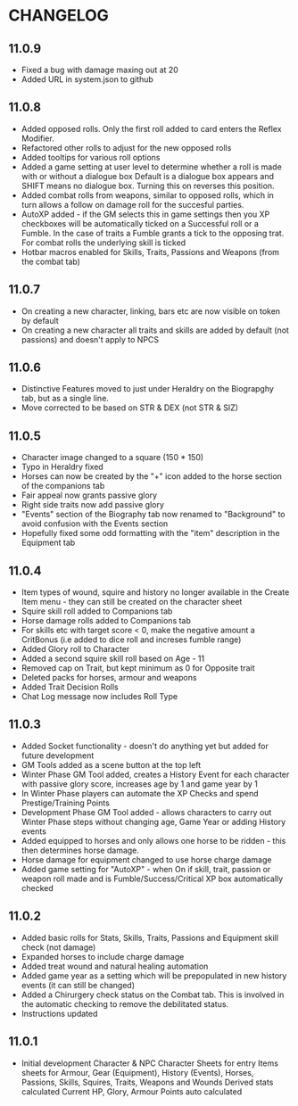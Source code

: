 # CHANGELOG

## 11.0.9
- Fixed a bug with damage maxing out at 20
- Added URL in system.json to github


## 11.0.8
- Added opposed rolls.  Only the first roll added to card enters the Reflex Modifier.
- Refactored other rolls to adjust for the new opposed rolls
- Added tooltips for various roll options
- Added a game setting at user level to determine whether a roll is made with or without a dialogue box
  Default is a dialogue box appears and SHIFT means no dialogue box.  Turning this on reverses this position.
- Added combat rolls from weapons, similar to opposed rolls, which in turn allows a follow on damage roll for the succesful parties.
- AutoXP added - if the GM selects this in game settings then you XP checkboxes will be automatically ticked on a Successful roll or a Fumble. 
  In the case of traits a Fumble grants a tick to the opposing trat.  For combat rolls the underlying skill is ticked
- Hotbar macros enabled for Skills, Traits, Passions and Weapons (from the combat tab)  

## 11.0.7
- On creating a new character, linking, bars etc are now visible on token by default
- On creating a new character all traits and skills are added by default (not passions) and doesn't apply to NPCS


## 11.0.6
- Distinctive Features moved to just under Heraldry on the Biograpghy tab, but as a single line.
- Move corrected to be based on STR & DEX (not STR & SIZ)

## 11.0.5
- Character image changed to a square (150 * 150)
- Typo in Heraldry fixed
- Horses can now be created by the "+" icon added to the horse section of the companions tab
- Fair appeal now grants passive glory
- Right side traits now add passive glory
- "Events" section of the Biography tab now renamed to "Background" to avoid confusion with the Events section
- Hopefully fixed some odd formatting with the "item" description in the Equipment tab

## 11.0.4
- Item types of wound, squire and history no longer available in the Create Item menu - they can still be created on the character sheet
- Squire skill roll added to Companions tab
- Horse damage rolls added to Companions tab
- For skills etc with target score < 0, make the negative amount a CritBonus (i.e added to dice roll and increses fumble range)
- Added Glory roll to Character
- Added a second squire skill roll based on Age - 11
- Removed cap on Trait, but kept minimum as 0 for Opposite trait
- Deleted packs for horses, armour and weapons
- Added Trait Decision Rolls
- Chat Log message now includes Roll Type

## 11.0.3
- Added Socket functionality - doesn't do anything yet but added for future development
- GM Tools added as a scene button at the top left
- Winter Phase GM Tool added, creates a History Event for each character with passive glory score, increases age by 1 and game year by 1
- In Winter Phase players can automate the XP Checks and spend Prestige/Training Points
- Development Phase GM Tool added - allows characters to carry out Winter Phase steps without changing age, Game Year or adding History events
- Added equipped to horses and only allows one horse to be ridden - this then determines horse damage.
- Horse damage for equipment changed to use horse charge damage
- Added game setting for "AutoXP" - when On if skill, trait, passion or weapon roll made and is Fumble/Success/Critical XP box automatically checked


## 11.0.2
- Added basic rolls for Stats, Skills, Traits, Passions and Equipment skill check (not damage)
- Expanded horses to include charge damage
- Added treat wound and natural healing automation
- Added game year as a setting which will be prepopulated in new history events (it can still be changed)
- Added a Chirurgery check status on the Combat tab.  This is involved in the automatic checking to remove the debilitated status.
- Instructions updated

## 11.0.1

- Initial development
  Character & NPC Character Sheets for entry
  Items sheets for Armour, Gear (Equipment), History (Events), Horses, Passions, Skills, Squires, Traits, Weapons and Wounds
  Derived stats calculated
  Current HP, Glory, Armour Points auto calculated
  